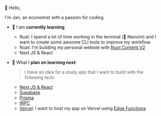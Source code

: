 :wave: Hello,

I'm Jan, an economist with a passion for coding.

- 📖 I am __currently learning__
  - Rust: I spend a lot of time working in the terminal (💞️ Neovim) and I want to create some awsome CLI tools to improve my workflow 
  - Nuxt: I'm building my personal webiste with [Nuxt Content V2](https://content.nuxtjs.org/blog/announcing-v2)
  - Next JS & React
  
- 🌱 What I __plan on learning next__: 
  > I Have an idea for a study app that I want to build with the following tech:
  -   [Next JS & React](https://v3.nuxtjs.org/)
  -   [Supabase](https://supabase.com/)
  -   [Prisma](https://www.prisma.io/)
  -   [tRPC](https://trpc.io/)
  -   [Vercel](https://vercel.com/docs): I want to host my app on Vercel using [Edge Functions](https://vercel.com/docs/concepts/functions/edge-functions)

<!---
JDN89/JDN89 is a ✨ special ✨ repository because its `README.md` (this file) appears on your GitHub profile.
You can click the Preview link to take a look at your changes.
--->
